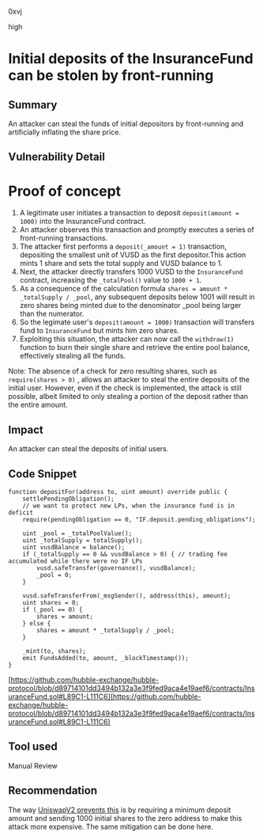0xvj

high

# Initial deposits of the InsuranceFund can be stolen by front-running

## Summary
An attacker can steal the funds of initial depositors by front-running and artificially inflating the share price.

## Vulnerability Detail

# Proof of concept

1. A legitimate user initiates a transaction to deposit `deposit(amount = 1000)` into the InsuranceFund contract.
2. An attacker observes this transaction and promptly executes a series of front-running transactions.
3. The attacker first performs a `deposit(_amount = 1)` transaction, depositing the smallest unit of VUSD as the first depositor.This action mints 1 share and sets the total supply and VUSD balance to 1.
4. Next, the attacker directly transfers 1000 VUSD to the `InsuranceFund` contract, increasing the `_totalPool()` value to `1000 + 1`.
5. As a consequence of the calculation formula `shares = amount * _totalSupply / _pool`, any subsequent deposits below 1001 will result in zero shares being minted due to the denominator _pool being larger than the numerator.
6. So the legimate user's `deposit(amount = 1000)` transaction will transfers fund to `InsuranceFund` but mints him zero shares.
7. Exploiting this situation, the attacker can now call the `withdraw(1)` function to burn their single share and retrieve the entire pool balance, effectively stealing all the funds.


Note: 
The absence of a check for zero resulting shares, such as `require(shares > 0)` , allows an attacker to steal the entire deposits of the initial user. However, even if the check is implemented, the attack is still possible, albeit limited to only stealing a portion of the deposit rather than the entire amount.

## Impact
An attacker can steal the deposits of initial users.

## Code Snippet
```solidity 
function depositFor(address to, uint amount) override public {
    settlePendingObligation();
    // we want to protect new LPs, when the insurance fund is in deficit
    require(pendingObligation == 0, "IF.deposit.pending_obligations");

    uint _pool = _totalPoolValue();
    uint _totalSupply = totalSupply();
    uint vusdBalance = balance();
    if (_totalSupply == 0 && vusdBalance > 0) { // trading fee accumulated while there were no IF LPs
        vusd.safeTransfer(governance(), vusdBalance);
        _pool = 0;
    }

    vusd.safeTransferFrom(_msgSender(), address(this), amount);
    uint shares = 0;
    if (_pool == 0) {
        shares = amount;
    } else {
        shares = amount * _totalSupply / _pool;
    }

    _mint(to, shares);
    emit FundsAdded(to, amount, _blockTimestamp());
}
```
[https://github.com/hubble-exchange/hubble-protocol/blob/d89714101dd3494b132a3e3f9fed9aca4e19aef6/contracts/InsuranceFund.sol#L89C1-L111C6](https://github.com/hubble-exchange/hubble-protocol/blob/d89714101dd3494b132a3e3f9fed9aca4e19aef6/contracts/InsuranceFund.sol#L89C1-L111C6)


## Tool used

Manual Review

## Recommendation
The way [UniswapV2 prevents this](https://github.com/Uniswap/v2-core/blob/4dd59067c76dea4a0e8e4bfdda41877a6b16dedc/contracts/UniswapV2Pair.sol#L121) is by requiring a minimum deposit amount and sending 1000 initial shares to the zero address to make this attack more expensive. The same mitigation can be done here.
